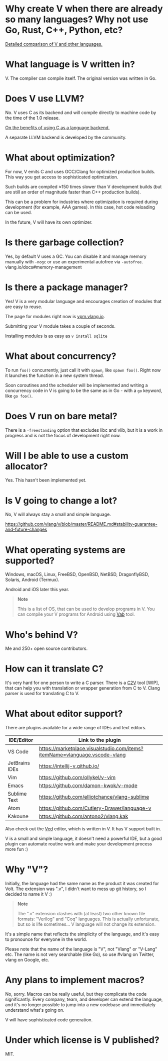 # Why create V when there are already so many languages? Why not use Go, Rust, C++, Python, etc?

<a href="https://vlang.io/compare" target="_blank">Detailed comparison of V and other languages.</a>

# What language is V written in?

V. The compiler can compile itself. The original version was written in Go.

# Does V use LLVM?

No. V uses C as its backend and will compile directly to machine code by the time of the 1.0 release.

<a href="https://github.com/vlang/v/wiki/On-the-benefits-of-using-C-as-a-language-backend">On the benefits of using C as a language backend.</a>

A separate LLVM backend is developed by the community.

# What about optimization?

For now, V emits C and uses GCC/Clang for optimized production builds. This way you get access to sophisticated optimization.

Such builds are compiled ≈150 times slower than V development builds (but are still an order of magnitude faster than C++ production builds).

This can be a problem for industries where optimization is required during development (for example, AAA games). In this case, hot code reloading can be used.

In the future, V will have its own optimizer.

# Is there garbage collection?

Yes, by default V uses a GC. You can disable it and manage memory manually with `-nogc` or use an experimental autofree via `-autofree`. vlang.io/docs#memory-management

# Is there a package manager?

Yes! V is a very modular language and encourages creation of modules that are easy to reuse.

The page for modules right now is [vpm.vlang.io](https://vpm.vlang.io/).

Submitting your V module takes a couple of seconds.

Installing modules is as easy as `v install sqlite`

# What about concurrency?

To run `foo()` concurrently, just call it with `spawn`, like `spawn foo()`. Right now it launches the function in a new system thread.

Soon coroutines and the scheduler will be implemented and writing a concurrency code in V is going to be the same as in Go - with a `go` keyword, like `go foo()`.

# Does V run on bare metal?

There is a `-freestanding` option that excludes libc and vlib, but it is a work in progress and is not the focus of development right now.

# Will I be able to use a custom allocator?

Yes. This hasn't been implemented yet.

# Is V going to change a lot?

No, V will always stay a small and simple language.

https://github.com/vlang/v/blob/master/README.md#stability-guarantee-and-future-changes

# What operating systems are supported?

Windows, macOS, Linux, FreeBSD, OpenBSD, NetBSD, DragonflyBSD, Solaris, Android (Termux).

Android and iOS later this year.

> **Note**
>
> This is a list of OS, that can be used to develop programs in V.
> You can compile your V programs for Android using [Vab](https://github.com/vlang/vab) tool.

# Who's behind V?

Me and 250+ open source contributors.

# How can it translate C?

It's very hard for one person to write a C parser. There is a [C2V](https://github.com/vlang/c2v) tool [WIP], that can help you with translation or wrapper generation from C to V. Clang parser is used for translating C to V.

# What about editor support?

There are plugins available for a wide range of IDEs and text editors.

| IDE/Editor     | Link to the plugin                                                         |
|----------------|----------------------------------------------------------------------------|
| VS Code        | https://marketplace.visualstudio.com/items?itemName=vlanguage.vscode-vlang |
| JetBrains IDEs | https://intellij-v.github.io/                                              |
| Vim            | https://github.com/ollykel/v-vim                                           |
| Emacs          | https://github.com/damon-kwok/v-mode                                       |
| Sublime Text   | https://github.com/elliotchance/vlang-sublime                              |
| Atom           | https://github.com/Cutlery-Drawer/language-v                               |
| Kakoune        | https://github.com/antono2/vlang.kak                                       |

Also check out the <a href="https://github.com/vlang/ved">Ved</a> editor, which is written in V. It has V support built in.

V is a small and simple language, it doesn't need a powerful IDE, but a good plugin can automate routine work and make your development process more fun :)

# Why "V"?

Initially, the language had the same name as the product it was created for Volt. The extension was ".v", I didn't want to mess up git history, so I decided to name it V :)

> **Note**
>
> The ".v" extension clashes with (at least) two other known file formats: "Verilog" and "Coq" languages.
> This is actually unfortunate, but so is life sometimes... V language will not change its extension.

It's a simple name that reflects the simplicity of the language, and it's easy to pronounce for everyone in the world.

Please note that the name of the language is "V", not "Vlang" or "V-Lang" etc.
The name is not very searchable (like Go), so use #vlang on Twitter, vlang on Google, etc.

# Any plans to implement macros?

No, sorry. Macros can be really useful, but they complicate the code significantly. Every company, team, and developer can extend the language, and it's no longer possible to jump into a new codebase and immediately understand what's going on.

V will have sophisticated code generation.

# Under which license is V published?

MIT.